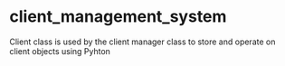 # client_management_system
Client class is used by the client manager class to store and operate on client objects using Pyhton 
